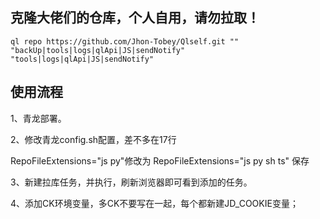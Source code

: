 
## 克隆大佬们的仓库，个人自用，请勿拉取！ 

```
ql repo https://github.com/Jhon-Tobey/Qlself.git "" "backUp|tools|logs|qlApi|JS|sendNotify" "tools|logs|qlApi|JS|sendNotify"

```

## 使用流程

1、青龙部署。

2、修改青龙config.sh配置，差不多在17行

RepoFileExtensions="js py"修改为 RepoFileExtensions="js py sh ts" 保存

3、新建拉库任务，并执行，刷新浏览器即可看到添加的任务。

4、添加CK环境变量，多CK不要写在一起，每个都新建JD_COOKIE变量；

